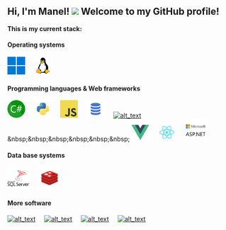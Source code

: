 <h2> Hi, I'm Manel! <img src="https://media.giphy.com/media/Wj7lNjMNDxSmc/giphy.gif" width="150"> Welcome to my GitHub profile!</h2>

**This is my current stack:**  

#### Operating systems
[<img alt="alt_text" height="40px" src="https://github.com/github/explore/blob/main/topics/windows/windows.png" />](https://www.microsoft.com/)
&nbsp;&nbsp;&nbsp;
[<img alt="alt_text" height="40px" src="https://github.com/github/explore/blob/main/topics/linux/linux.png" />](https://en.wikipedia.org/wiki/Linux)

#### Programming languages & Web frameworks
[<img alt="alt_text" height="40px" src="https://raw.githubusercontent.com/github/explore/80688e429a7d4ef2fca1e82350fe8e3517d3494d/topics/csharp/csharp.png" />](https://docs.microsoft.com/en-us/dotnet/)
&nbsp;&nbsp;&nbsp;
[<img alt="alt_text" height="40px" src="https://raw.githubusercontent.com/github/explore/80688e429a7d4ef2fca1e82350fe8e3517d3494d/topics/python/python.png" />](https://www.python.com/)
&nbsp;&nbsp;&nbsp;
[<img alt="alt_text" height="40px" src="https://raw.githubusercontent.com/github/explore/80688e429a7d4ef2fca1e82350fe8e3517d3494d/topics/javascript/javascript.png" />](https://developer.mozilla.org/es/docs/Web/JavaScript)
&nbsp;&nbsp;&nbsp;
[<img alt="alt_text" height="40px" src="https://raw.githubusercontent.com/github/explore/80688e429a7d4ef2fca1e82350fe8e3517d3494d/topics/sql/sql.png" />](https://en.wikipedia.org/wiki/SQL)
&nbsp;&nbsp;&nbsp;
[<img alt="alt_text" height="40px" src="https://upload.wikimedia.org/wikipedia/commons/8/82/Gnu-bash-logo.svg" />](https://en.wikipedia.org/wiki/Bash_(Unix_shell))
&nbsp;&nbsp;&nbsp;&nbsp;&nbsp;&nbsp;
[<img alt="alt_text" height="40px" src="https://raw.githubusercontent.com/github/explore/80688e429a7d4ef2fca1e82350fe8e3517d3494d/topics/vue/vue.png" />](https://vuejs.org/)
&nbsp;&nbsp;&nbsp;
[<img alt="alt_text" height="40px" src="https://raw.githubusercontent.com/github/explore/80688e429a7d4ef2fca1e82350fe8e3517d3494d/topics/react/react.png" />](https://reactjs.org/)
&nbsp;&nbsp;&nbsp;
[<img alt="alt_text" height="50px" src="https://raw.githubusercontent.com/github/explore/80688e429a7d4ef2fca1e82350fe8e3517d3494d/topics/aspnet/aspnet.png" />](https://dotnet.microsoft.com/en-us/apps/aspnet/)

#### Data base systems
[<img alt="alt_text" height="50px" src="https://github.com/github/explore/blob/main/topics/sql-server/sql-server.png" />](https://www.microsoft.com/)
&nbsp;&nbsp;&nbsp;
[<img alt="alt_text" height="50px" src="https://raw.githubusercontent.com/github/explore/80688e429a7d4ef2fca1e82350fe8e3517d3494d/topics/redis/redis.png" />](https://redis.io/)

#### More software
[<img alt="alt_text" height="30px" src="https://upload.wikimedia.org/wikipedia/commons/thumb/e/e0/Git-logo.svg/320px-Git-logo.svg.png" />](https://git-scm.com/)
&nbsp;&nbsp;&nbsp;
[<img alt="alt_text" height="30px" src="https://www.quartz-scheduler.net/quartz-logo-large.png" />](https://www.quartz-scheduler.net/)
&nbsp;&nbsp;&nbsp;
[<img alt="alt_text" height="30px" src="https://upload.wikimedia.org/wikipedia/commons/thumb/7/71/RabbitMQ_logo.svg/320px-RabbitMQ_logo.svg.png" />](https://www.rabbitmq.com/)
&nbsp;&nbsp;&nbsp;
[<img alt="alt_text" height="30px" src="https://upload.wikimedia.org/wikipedia/commons/thumb/3/36/TeamCity_logo.svg/320px-TeamCity_logo.svg.png" />](https://www.jetbrains.com/teamcity)
